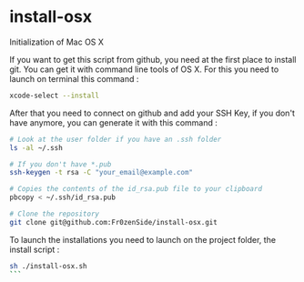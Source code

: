 install-osx
===========

Initialization of Mac OS X

If you want to get this script from github, you need at the first place to install git. You can get it with command line tools of OS X.
For this you need to launch on terminal this command :
```sh
xcode-select --install
```

After that you need to connect on github and add your SSH Key, if you don't have anymore, you can generate it with this command :
```sh
# Look at the user folder if you have an .ssh folder
ls -al ~/.ssh

# If you don't have *.pub
ssh-keygen -t rsa -C "your_email@example.com"

# Copies the contents of the id_rsa.pub file to your clipboard
pbcopy < ~/.ssh/id_rsa.pub

# Clone the repository
git clone git@github.com:Fr0zenSide/install-osx.git
```

To launch the installations you need to launch on the project folder, the install script :
````sh
sh ./install-osx.sh
```

